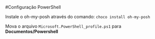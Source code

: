#Configuração PowerShell

Instale o oh-my-posh através do comando: `choco install oh-my-posh`

Mova o arquivo `Microsoft.PowerShell_profile.ps1` para **Documentos/Powershell**
